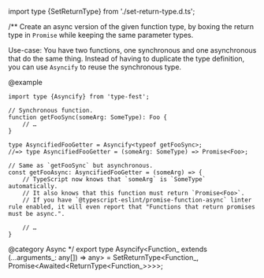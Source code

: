 import type {SetReturnType} from './set-return-type.d.ts';

/\*\*
Create an async version of the given function type, by boxing the return type in `Promise` while keeping the same parameter types.

Use-case: You have two functions, one synchronous and one asynchronous that do the same thing. Instead of having to duplicate the type definition, you can use `Asyncify` to reuse the synchronous type.

@example

    import type {Asyncify} from 'type-fest';

    // Synchronous function.
    function getFooSync(someArg: SomeType): Foo {
        // …
    }

    type AsyncifiedFooGetter = Asyncify<typeof getFooSync>;
    //=> type AsyncifiedFooGetter = (someArg: SomeType) => Promise<Foo>;

    // Same as `getFooSync` but asynchronous.
    const getFooAsync: AsyncifiedFooGetter = (someArg) => {
        // TypeScript now knows that `someArg` is `SomeType` automatically.
        // It also knows that this function must return `Promise<Foo>`.
        // If you have `@typescript-eslint/promise-function-async` linter rule enabled, it will even report that "Functions that return promises must be async.".

        // …
    }

@category Async
\*/
export type Asyncify\<Function\_ extends (...arguments\_: any\[\]) =\> any\> = SetReturnType\<Function\_, Promise\<Awaited\<ReturnType\<Function\_\>\>\>\>;
